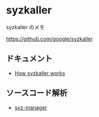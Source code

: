 # syzkaller

syzkaller のメモ

https://github.com/google/syzkaller

## ドキュメント

- [How syzkaller works](internals)

## ソースコード解析

- [syz-manager](syz-manager)